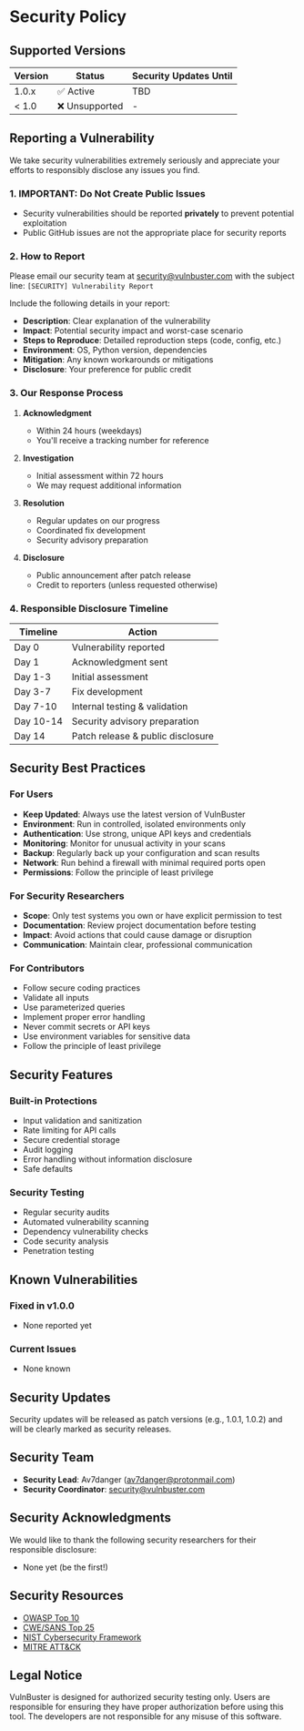 # Security Policy

## Supported Versions

| Version | Status          | Security Updates Until |
| ------- | --------------- | ---------------------- |
| 1.0.x   | :white_check_mark: Active       | TBD                    |
| < 1.0   | :x: Unsupported  | -                      |

## Reporting a Vulnerability

We take security vulnerabilities extremely seriously and appreciate your efforts to responsibly disclose any issues you find.

### 1. **IMPORTANT**: Do Not Create Public Issues
- Security vulnerabilities should be reported **privately** to prevent potential exploitation
- Public GitHub issues are not the appropriate place for security reports

### 2. How to Report
Please email our security team at security@vulnbuster.com with the subject line: `[SECURITY] Vulnerability Report`

Include the following details in your report:
- **Description**: Clear explanation of the vulnerability
- **Impact**: Potential security impact and worst-case scenario
- **Steps to Reproduce**: Detailed reproduction steps (code, config, etc.)
- **Environment**: OS, Python version, dependencies
- **Mitigation**: Any known workarounds or mitigations
- **Disclosure**: Your preference for public credit

### 3. Our Response Process

1. **Acknowledgment**
   - Within 24 hours (weekdays)
   - You'll receive a tracking number for reference

2. **Investigation**
   - Initial assessment within 72 hours
   - We may request additional information

3. **Resolution**
   - Regular updates on our progress
   - Coordinated fix development
   - Security advisory preparation

4. **Disclosure**
   - Public announcement after patch release
   - Credit to reporters (unless requested otherwise)

### 4. Responsible Disclosure Timeline

| Timeline         | Action                                 |
|------------------|----------------------------------------|
| Day 0           | Vulnerability reported                |
| Day 1           | Acknowledgment sent                   |
| Day 1-3         | Initial assessment                    |
| Day 3-7         | Fix development                       |
| Day 7-10        | Internal testing & validation         |
| Day 10-14       | Security advisory preparation         |
| Day 14          | Patch release & public disclosure     |

## Security Best Practices

### For Users
- **Keep Updated**: Always use the latest version of VulnBuster
- **Environment**: Run in controlled, isolated environments only
- **Authentication**: Use strong, unique API keys and credentials
- **Monitoring**: Monitor for unusual activity in your scans
- **Backup**: Regularly back up your configuration and scan results
- **Network**: Run behind a firewall with minimal required ports open
- **Permissions**: Follow the principle of least privilege

### For Security Researchers
- **Scope**: Only test systems you own or have explicit permission to test
- **Documentation**: Review project documentation before testing
- **Impact**: Avoid actions that could cause damage or disruption
- **Communication**: Maintain clear, professional communication

### For Contributors
- Follow secure coding practices
- Validate all inputs
- Use parameterized queries
- Implement proper error handling
- Never commit secrets or API keys
- Use environment variables for sensitive data
- Follow the principle of least privilege

## Security Features

### Built-in Protections
- Input validation and sanitization
- Rate limiting for API calls
- Secure credential storage
- Audit logging
- Error handling without information disclosure
- Safe defaults

### Security Testing
- Regular security audits
- Automated vulnerability scanning
- Dependency vulnerability checks
- Code security analysis
- Penetration testing

## Known Vulnerabilities

### Fixed in v1.0.0
- None reported yet

### Current Issues
- None known

## Security Updates

Security updates will be released as patch versions (e.g., 1.0.1, 1.0.2) and will be clearly marked as security releases.

## Security Team

- **Security Lead**: Av7danger (av7danger@protonmail.com)
- **Security Coordinator**: security@vulnbuster.com

## Security Acknowledgments

We would like to thank the following security researchers for their responsible disclosure:

- None yet (be the first!)

## Security Resources

- [OWASP Top 10](https://owasp.org/www-project-top-ten/)
- [CWE/SANS Top 25](https://cwe.mitre.org/top25/)
- [NIST Cybersecurity Framework](https://www.nist.gov/cyberframework)
- [MITRE ATT&CK](https://attack.mitre.org/)

## Legal Notice

VulnBuster is designed for authorized security testing only. Users are responsible for ensuring they have proper authorization before using this tool. The developers are not responsible for any misuse of this software. 